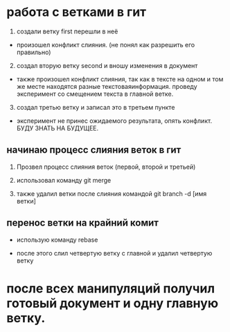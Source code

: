 # работа с ветками в гит

1. создали ветку first  перешли в неё
* произошел конфликт слияния. (не понял как разрешить его правильно)

2. создал вторую ветку second и вношу изменения в документ 
* также произошел конфликт слияния, так как в тексте на одном и том же месте находятся разные текстоваяинформация.  проведу эксперимент со смещением текста в главной ветке.

3. создал третью ветку и записал это в третьем пункте
* эксперимент не принес ожидаемого результата, опять конфликт. БУДУ ЗНАТЬ НА БУДУЩЕЕ.

## начинаю процесс слияния веток в гит

1. Прозвел процесс слияния веток (первой, второй и третьей) 

2. использовал команду git merge

3. также удалил ветки после слияния командой git branch -d [имя ветки]

## перенос ветки на крайний комит

* использую команду rebase

* после этого слил четвертую ветку с главной и удалил четвертую ветку


# после всех манипуляций получил готовый документ и одну главную ветку.



